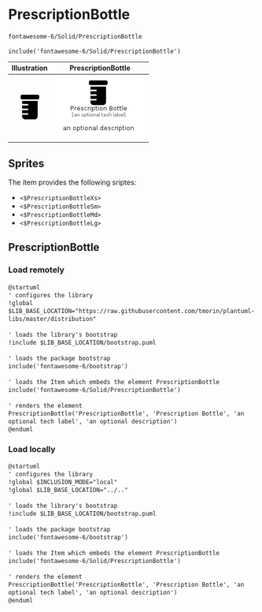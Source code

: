 # PrescriptionBottle


```text
fontawesome-6/Solid/PrescriptionBottle
```

```text
include('fontawesome-6/Solid/PrescriptionBottle')
```



| Illustration | PrescriptionBottle |
| :---: | :---: |
| ![illustration for Illustration](../../fontawesome-6/Solid/PrescriptionBottle.png) | ![illustration for PrescriptionBottle](../../fontawesome-6/Solid/PrescriptionBottle.Local.png) |



## Sprites
The item provides the following sriptes:

- `<$PrescriptionBottleXs>`
- `<$PrescriptionBottleSm>`
- `<$PrescriptionBottleMd>`
- `<$PrescriptionBottleLg>`





## PrescriptionBottle

### Load remotely
```plantuml
@startuml
' configures the library
!global $LIB_BASE_LOCATION="https://raw.githubusercontent.com/tmorin/plantuml-libs/master/distribution"

' loads the library's bootstrap
!include $LIB_BASE_LOCATION/bootstrap.puml

' loads the package bootstrap
include('fontawesome-6/bootstrap')

' loads the Item which embeds the element PrescriptionBottle
include('fontawesome-6/Solid/PrescriptionBottle')

' renders the element
PrescriptionBottle('PrescriptionBottle', 'Prescription Bottle', 'an optional tech label', 'an optional description')
@enduml
```

### Load locally
```plantuml
@startuml
' configures the library
!global $INCLUSION_MODE="local"
!global $LIB_BASE_LOCATION="../.."

' loads the library's bootstrap
!include $LIB_BASE_LOCATION/bootstrap.puml

' loads the package bootstrap
include('fontawesome-6/bootstrap')

' loads the Item which embeds the element PrescriptionBottle
include('fontawesome-6/Solid/PrescriptionBottle')

' renders the element
PrescriptionBottle('PrescriptionBottle', 'Prescription Bottle', 'an optional tech label', 'an optional description')
@enduml
```

